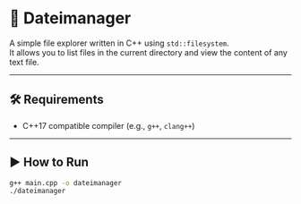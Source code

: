 # 📁 Dateimanager

A simple file explorer written in C++ using `std::filesystem`.  
It allows you to list files in the current directory and view the content of any text file.

---

## 🛠 Requirements

- C++17 compatible compiler (e.g., `g++`, `clang++`)

---

## ▶️ How to Run

```bash
g++ main.cpp -o dateimanager
./dateimanager
